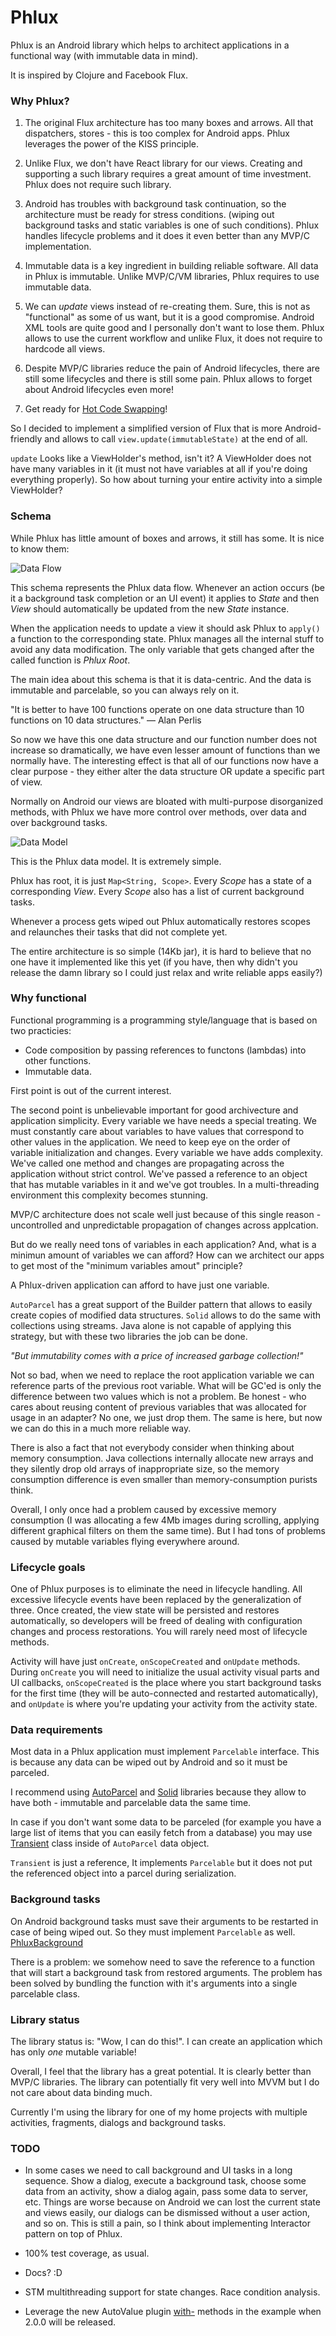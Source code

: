 Phlux
=======

Phlux is an Android library which helps to architect applications in a functional way (with immutable data in mind).

It is inspired by Clojure and Facebook Flux.

### Why Phlux?

1. The original Flux architecture has too many boxes and arrows.
All that dispatchers, stores - this is too complex for Android apps.
Phlux leverages the power of the KISS principle.

2. Unlike Flux, we don't have React library for our views.
Creating and supporting a such library requires a great amount of time investment.
Phlux does not require such library.

3. Android has troubles with background task continuation, so the architecture
must be ready for stress conditions.
(wiping out background tasks and static variables is one of such conditions).
Phlux handles lifecycle problems and it does it even better than any MVP/C implementation.

4. Immutable data is a key ingredient in building reliable software.
All data in Phlux is immutable. Unlike MVP/C/VM libraries,
Phlux requires to use immutable data.

5. We can *update* views instead of re-creating them. Sure, this is not as
"functional" as some of us want, but it is a good compromise. Android XML tools
are quite good and I personally don't want to lose them.
Phlux allows to use the current workflow and unlike
Flux, it does not require to hardcode all views.

6. Despite MVP/C libraries reduce the pain of Android lifecycles,
there are still some lifecycles and there is still some pain.
Phlux allows to forget about Android lifecycles even more!

7. Get ready for [Hot Code Swapping](https://www.youtube.com/watch?v=YYin_N6xXxQ&feature=youtu.be&t=37m32s)!

So I decided to implement a simplified version of Flux that
is more Android-friendly and allows to call `view.update(immutableState)`
at the end of all.

`update` Looks like a ViewHolder's method, isn't it?
A ViewHolder does not have many variables in it
(it must not have variables at all if you're doing everything properly).
So how about turning your entire activity into a simple ViewHolder?

### Schema

While Phlux has little amount of boxes and arrows, it still has some. It is nice to know them:

![Data Flow](https://raw.githubusercontent.com/konmik/Phlux/resources/doc/data_flow.png)

This schema represents the Phlux data flow. Whenever an action occurs (be it a background task
completion or an UI event) it applies to *State* and then *View* should automatically
be updated from the new *State* instance.

When the application needs to update a view it should ask Phlux to `apply()` a function to the corresponding state.
Phlux manages all the internal stuff to avoid any data modification. The only variable that gets changed after
the called function is *Phlux Root*.

The main idea about this schema is that it is data-centric. And the data is immutable and parcelable,
so you can always rely on it.

"It is better to have 100 functions operate on one data structure than 10 functions on 10 data structures." — Alan Perlis

So now we have this one data structure and our function number does not increase so dramatically, we have even lesser
amount of functions than we normally have. The interesting effect is that all of our functions now have a clear purpose -
they either alter the data structure OR update a specific part of view.

Normally on Android our views are bloated with
multi-purpose disorganized methods, with Phlux we have more control over methods,
over data and over background tasks.

![Data Model](https://github.com/konmik/Phlux/blob/resources/doc/data_model.png)

This is the Phlux data model. It is extremely simple.

Phlux has root, it is just `Map<String, Scope>`.
Every *Scope* has a state of a corresponding *View*.
Every *Scope* also has a list of current background tasks.

Whenever a process gets wiped out Phlux automatically restores scopes
and relaunches their tasks that did not complete yet.

The entire architecture is so simple (14Kb jar), it is hard to believe that
no one have it implemented like this yet (if you have, then why didn't you release the
damn library so I could just relax and write reliable apps easily?)

### Why functional

Functional programming is a programming style/language that is based on two practicies:

- Code composition by passing references to functons (lambdas) into other functions.
- Immutable data.

First point is out of the current interest.

The second point is unbelievable important for good archivecture and application simplicity.
Every variable we have needs a special treating. We must constantly care about variables to
have values that correspond to other values in the application. We need to keep eye on the
order of variable initialization and changes. Every variable we have adds complexity.
We've called one method and changes are propagating across the application
without strict control. We've passed a reference to an object that has mutable variables
in it and we've got troubles.
In a multi-threading environment this complexity becomes stunning.

MVP/C architecture does not scale well just because of this single reason - uncontrolled and
unpredictable propagation of changes across applcation.

But do we really need tons of variables in each application? And, what is a minimun amount
of variables we can afford? How can we architect our apps to get most of the
"minimum variables amout" principle?

A Phlux-driven application can afford to have just one variable.

`AutoParcel` has a great support of the Builder pattern that allows to easily
create copies of modified data structures. `Solid` allows to do the same with collections
using streams. Java alone is not capable of applying this strategy, but with these two
libraries the job can be done.

*"But immutability comes with a price of increased garbage collection!"*

Not so bad, when we need to replace the root application variable we can reference
parts of the previous root variable. What will be GC'ed is only the difference
between two values which is not a problem. Be honest - who cares about reusing
content of previous variables that was allocated for usage in an adapter? No one, we
just drop them. The same is here, but now we can do this in a much more reliable way.

There is also a fact that not everybody consider when thinking about memory consumption.
Java collections internally allocate new arrays and they silently drop old arrays
of inappropriate size, so the memory consumption difference is even smaller than
memory-consumption purists think.

Overall, I only once had a problem caused by excessive memory consumption
(I was allocating a few 4Mb images during scrolling,
applying different graphical filters on them the same time).
But I had tons of problems caused by mutable variables flying everywhere around.

### Lifecycle goals

One of Phlux purposes is to eliminate the need in lifecycle handling.
All excessive lifecycle events have been replaced by the generalization of three.
Once created, the view state will be persisted and restores automatically,
so developers will be freed of dealing with configuration changes
and process restorations. You will rarely need most of lifecycle methods.

Activity will have just `onCreate`, `onScopeCreated` and `onUpdate` methods.
During `onCreate` you will need to initialize the usual activity visual parts and UI callbacks,
`onScopeCreated` is the place where you start background tasks for the first time
(they will be auto-connected and restarted automatically),
and `onUpdate` is where you're updating your activity from the activity state.

### Data requirements

Most data in a Phlux application must implement `Parcelable` interface.
This is because any data can be wiped out by Android and so it must be parceled.

I recommend using
[AutoParcel](https://github.com/frankiesardo/auto-parcel)
and
[Solid](https://github.com/konmik/solid)
libraries because they allow to have both - immutable and parcelable data the same time.

In case if you don't want some data to be parceled (for example you have a large list
of items that you can easily fetch from a database) you may use
[Transient](https://github.com/konmik/Phlux/blob/master/phlux/src/main/java/phlux/Transient.java)
class inside of `AutoParcel` data object.

`Transient` is just a reference, It implements `Parcelable` but it does not put
the referenced object into a parcel during serialization.

### Background tasks

On Android background tasks must save their arguments to be restarted in case of being wiped out.
So they must implement `Parcelable` as well.
[PhluxBackground](https://github.com/konmik/Phlux/blob/master/phlux/src/main/java/phlux/PhluxBackground.java)

There is a problem: we somehow need to save the reference to a function that will start
a background task from restored arguments.
The problem has been solved by bundling the function with it's arguments into a single parcelable class.

### Library status

The library status is: "Wow, I can do this!".
I can create an application which has only *one* mutable variable!

Overall, I feel that the library has a great potential. It is clearly better than MVP/C libraries.
The library can potentially fit very well into MVVM but I do not care about data binding much.

Currently I'm using the library for one of my home projects
with multiple activities, fragments, dialogs and background tasks.

### TODO

- In some cases we need to call background and UI tasks in a long sequence.
Show a dialog, execute a background task, choose some data from an activity,
show a dialog again, pass some data to server, etc. Things are worse because on Android
we can lost the current state and views easily, our dialogs can be dismissed without a user action, and so on.
This is still a pain, so I think about implementing Interactor pattern on top of Phlux.

- 100% test coverage, as usual.

- Docs? :D

- STM multithreading support for state changes. Race condition analysis.

- Leverage the new AutoValue plugin [with-](https://github.com/google/auto/issues/294) methods in the example when 2.0.0 will be released.

